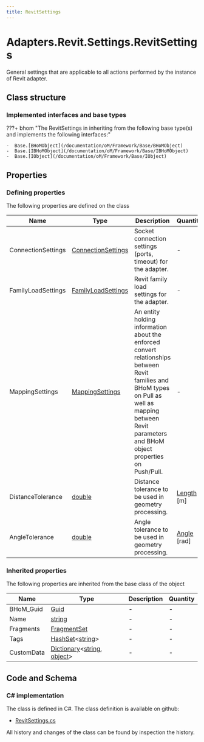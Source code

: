 ```yaml
---
title: RevitSettings
---
```


# Adapters.Revit.Settings.RevitSettings

General settings that are applicable to all actions performed by the instance of Revit adapter.

## Class structure

### Implemented interfaces and base types

???+ bhom "The RevitSettings in inheriting from the following base type(s) and implements the following interfaces:"

    -  Base.[BHoMObject](/documentation/oM/Framework/Base/BHoMObject)
    -  Base.[IBHoMObject](/documentation/oM/Framework/Base/IBHoMObject)
    -  Base.[IObject](/documentation/oM/Framework/Base/IObject)


## Properties



### Defining properties

The following properties are defined on the class

| Name             | Type             | Description      | Quantity         |
|------------------|------------------|------------------|------------------|
| ConnectionSettings | [ConnectionSettings](/documentation/oM/Adapter/Adapters/Revit/Settings/ConnectionSettings) | Socket connection settings (ports, timeout) for the adapter. | - |
| FamilyLoadSettings | [FamilyLoadSettings](/documentation/oM/Adapter/Adapters/Revit/Settings/FamilyLoadSettings) | Revit family load settings for the adapter. | - |
| MappingSettings | [MappingSettings](/documentation/oM/Adapter/Adapters/Revit/Settings/MappingSettings) | An entity holding information about the enforced convert relationships between Revit families and BHoM types on Pull as well as mapping between Revit parameters and BHoM object properties on Push/Pull. | - |
| DistanceTolerance | [double](https://learn.microsoft.com/en-us/dotnet/api/System.Double?view=netstandard-2.0) | Distance tolerance to be used in geometry processing. | [Length](/documentation/oM/Dimensional/Quantities/Attributes/Length) [m] |
| AngleTolerance | [double](https://learn.microsoft.com/en-us/dotnet/api/System.Double?view=netstandard-2.0) | Angle tolerance to be used in geometry processing. | [Angle](/documentation/oM/Dimensional/Quantities/Attributes/Angle) [rad] |


### Inherited properties
The following properties are inherited from the base class of the object

| Name             | Type             | Description      | Quantity         |
|------------------|------------------|------------------|------------------|
| BHoM_Guid | [Guid](https://learn.microsoft.com/en-us/dotnet/api/System.Guid?view=netstandard-2.0) | - | - |
| Name | [string](https://learn.microsoft.com/en-us/dotnet/api/System.String?view=netstandard-2.0) | - | - |
| Fragments | [FragmentSet](/documentation/oM/Framework/Base/FragmentSet) | - | - |
| Tags | [HashSet](https://learn.microsoft.com/en-us/dotnet/api/System.Collections.Generic.HashSet-1?view=netstandard-2.0)&lt;[string](https://learn.microsoft.com/en-us/dotnet/api/System.String?view=netstandard-2.0)&gt; | - | - |
| CustomData | [Dictionary](https://learn.microsoft.com/en-us/dotnet/api/System.Collections.Generic.Dictionary-2?view=netstandard-2.0)&lt;[string](https://learn.microsoft.com/en-us/dotnet/api/System.String?view=netstandard-2.0), [object](https://learn.microsoft.com/en-us/dotnet/api/System.Object?view=netstandard-2.0)&gt; | - | - |


## Code and Schema

### C# implementation

The class is defined in C#. The class definition is available on github:

- [RevitSettings.cs](https://github.com/BHoM/Revit_Toolkit/blob/develop/Revit_oM/Settings/RevitSettings.cs)

All history and changes of the class can be found by inspection the history.
